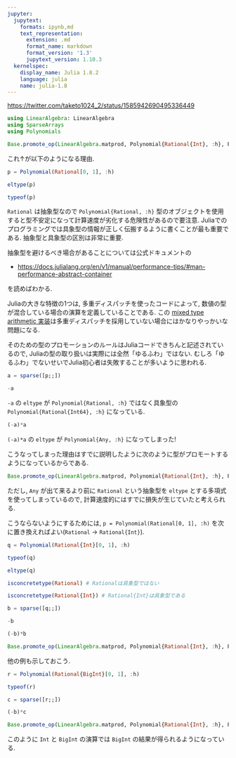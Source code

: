 ```yaml
---
jupyter:
  jupytext:
    formats: ipynb,md
    text_representation:
      extension: .md
      format_name: markdown
      format_version: '1.3'
      jupytext_version: 1.10.3
  kernelspec:
    display_name: Julia 1.8.2
    language: julia
    name: julia-1.8
---
```


https://twitter.com/taketo1024_2/status/1585942690495336449

```julia
using LinearAlgebra: LinearAlgebra
using SparseArrays
using Polynomials
```

```julia
Base.promote_op(LinearAlgebra.matprod, Polynomial{Rational{Int}, :h}, Polynomial{Rational, :h})
```

これ↑が以下のようになる理由.

```julia
p = Polynomial(Rational[0, 1], :h)
```

```julia
eltype(p)
```

```julia
typeof(p)
```

`Rational` は抽象型なので `Polynomial{Rational, :h}` 型のオブジェクトを使用すると型不安定になって計算速度が劣化する危険性があるので要注意.  Juliaでのプログラミングでは具象型の情報が正しく伝搬するように書くことが最も重要である.  抽象型と具象型の区別は非常に重要. 

抽象型を避けるべき場合があることについては公式ドキュメントの

* https://docs.julialang.org/en/v1/manual/performance-tips/#man-performance-abstract-container

を読めばわかる.

Juliaの大きな特徴の1つは, 多重ディスパッチを使ったコードによって, 数値の型が混合している場合の演算を定義していることである.  この [mixed type arithmetic 実装](https://www.google.com/search?q=mixed-type+site%3Adocs.julialang.org)は多重ディスパッチを採用していない場合にはかなりやっかいな問題になる.

そのための型のプロモーションのルールはJuliaコードできちんと記述されているので, Juliaの型の取り扱いは実際には全然「ゆるふわ」ではない.  むしろ「ゆるふわ」でないせいでJulia初心者は失敗することが多いように思われる.

```julia
a = sparse([p;;])
```

```julia
-a
```

`-a` の `eltype` が `Polynomial{Rational, :h}` ではなく具象型の `Polynomial{Rational{Int64}, :h}` になっている.

```julia
(-a)*a
```

`(-a)*a` の `eltype` が `Polynomial{Any, :h}` になってしまった!


こうなってしまった理由はすでに説明したように次のように型がプロモートするようになっているからである.

```julia
Base.promote_op(LinearAlgebra.matprod, Polynomial{Rational{Int}, :h}, Polynomial{Rational, :h})
```

ただし, `Any` が出て来るより前に `Rational` という抽象型を `eltype` とする多項式を使ってしまっているので, 計算速度的にはすでに損失が生じていたと考えられる.


こうならないようにするためには, `p = Polynomial(Rational[0, 1], :h)` を次に置き換えればよい(`Rational` → `Rational{Int}`).

```julia
q = Polynomial(Rational{Int}[0, 1], :h)
```

```julia
typeof(q)
```

```julia
eltype(q)
```

```julia
isconcretetype(Rational) # Rationalは具象型ではない
```

```julia
isconcretetype(Rational{Int}) # Rational{Int}は具象型である
```

```julia
b = sparse([q;;])
```

```julia
-b
```

```julia
(-b)*b
```

```julia
Base.promote_op(LinearAlgebra.matprod, Polynomial{Rational{Int}, :h}, Polynomial{Rational{Int}, :h})
```

他の例も示しておこう.

```julia
r = Polynomial(Rational{BigInt}[0, 1], :h)
```

```julia
typeof(r)
```

```julia
c = sparse([r;;])
```

```julia
(-b)*c
```

```julia
Base.promote_op(LinearAlgebra.matprod, Polynomial{Rational{Int}, :h}, Polynomial{Rational{BigInt}, :h})
```

このように `Int` と `BigInt` の演算では `BigInt` の結果が得られるようになっている.

```julia

```
